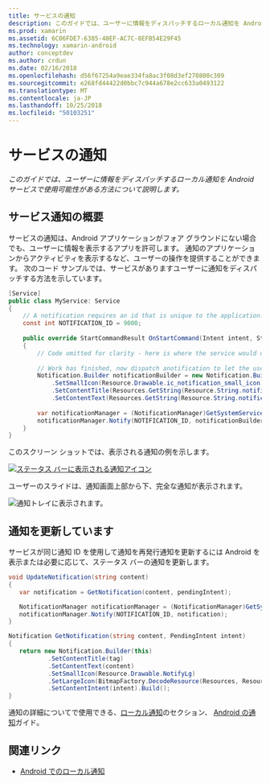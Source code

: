 ```yaml
---
title: サービスの通知
description: このガイドでは、ユーザーに情報をディスパッチするローカル通知を Android サービスで使用可能性がある方法について説明します。
ms.prod: xamarin
ms.assetid: 6C06FDE7-6385-40EF-AC7C-8EFB54E29F45
ms.technology: xamarin-android
author: conceptdev
ms.author: crdun
ms.date: 02/16/2018
ms.openlocfilehash: d56f67254a9eae334fa8ac3f08d3ef270800c309
ms.sourcegitcommit: e268fd44422d0bbc7c944a678e2cc633a0493122
ms.translationtype: MT
ms.contentlocale: ja-JP
ms.lasthandoff: 10/25/2018
ms.locfileid: "50103251"
---
```

# <a name="service-notifications"></a>サービスの通知

_このガイドでは、ユーザーに情報をディスパッチするローカル通知を Android サービスで使用可能性がある方法について説明します。_


## <a name="service-notifications-overview"></a>サービス通知の概要

サービスの通知は、Android アプリケーションがフォア グラウンドにない場合でも、ユーザーに情報を表示するアプリを許可します。 通知のアプリケーションからアクティビティを表示するなど、ユーザーの操作を提供することができます。 次のコード サンプルでは、サービスがありますユーザーに通知をディスパッチする方法を示しています。

```csharp
[Service]
public class MyService: Service 
{
    // A notification requires an id that is unique to the application.
    const int NOTIFICATION_ID = 9000;
    
    public override StartCommandResult OnStartCommand(Intent intent, StartCommandFlags flags, int startId)
    {
        // Code omitted for clarity - here is where the service would do something.
    
        // Work has finished, now dispatch anotification to let the user know.
        Notification.Builder notificationBuilder = new Notification.Builder(this)
            .SetSmallIcon(Resource.Drawable.ic_notification_small_icon)
            .SetContentTitle(Resources.GetString(Resource.String.notification_content_title))
            .SetContentText(Resources.GetString(Resource.String.notification_content_text));
        
        var notificationManager = (NotificationManager)GetSystemService(NotificationService);
        notificationManager.Notify(NOTIFICATION_ID, notificationBuilder.Build());
    }
}
```

このスクリーン ショットでは、表示される通知の例を示します。

[![ステータス バーに表示される通知アイコン](service-notifications-images/01-notification-sml.png)](service-notifications-images/01-notification.png#lightbox)

ユーザーのスライドは、通知画面上部から下、完全な通知が表示されます。

![通知トレイに表示されます。](service-notifications-images/02-fullnotification.png)


## <a name="updating-a-notification"></a>通知を更新しています

サービスが同じ通知 ID を使用して通知を再発行通知を更新するには Android を表示または必要に応じて、ステータス バーの通知を更新します。

```csharp 
void UpdateNotification(string content)
{
   var notification = GetNotification(content, pendingIntent);

   NotificationManager notificationManager = (NotificationManager)GetSystemService(Context.NotificationService);
   notificationManager.Notify(NOTIFICATION_ID, notification);
}

Notification GetNotification(string content, PendingIntent intent)
{
   return new Notification.Builder(this)
           .SetContentTitle(tag)
           .SetContentText(content)
           .SetSmallIcon(Resource.Drawable.NotifyLg)
           .SetLargeIcon(BitmapFactory.DecodeResource(Resources, Resource.Drawable.Icon))
           .SetContentIntent(intent).Build();
}
```

通知の詳細についてで使用できる、[ローカル通知](~/android/app-fundamentals/notifications/local-notifications.md)のセクション、 [Android の通知](~/android/app-fundamentals/notifications/index.md)ガイド。


## <a name="related-links"></a>関連リンク

- [Android でのローカル通知](~/android/app-fundamentals/notifications/local-notifications.md)

